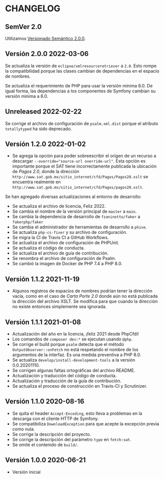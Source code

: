 # CHANGELOG

## SemVer 2.0

Utilizamos [Versionado Semántico 2.0.0](SEMVER.md).

## Versión 2.0.0 2022-03-06

Se actualiza la versión de `eclipxe/xmlresourceretriever` a `2.0`.
Esto rompe la compatibilidad porque las clases cambian de dependencias en el espacio de nombres.

Se actualiza el requerimiento de PHP para usar la versión mínima 8.0.
De igual forma, las dependencias a los componentes de Symfony cambian su versión mínima a 6.0.

## Unreleased 2022-02-22

Se corrige el archivo de configuración de `psalm.xml.dist` porque el atributo `totallytyped` ha sido deprecado. 

## Versión 1.2.0 2022-01-02

- Se agrega la opción para poder sobreescribir el origen de un recurso a descargar `--override="source-url override-url"`.
  Esta opción es importante porque el SAT tiene incorrectamente publicada la ubicación
  de *Pagos 2.0*, donde la dirección `http://www.sat.gob.mx/sitio_internet/cfd/Pagos/Pagos20.xslt`
  se encuentra realmente en `http://www.sat.gob.mx/sitio_internet/cfd/Pagos/pagos20.xslt`.

Se han agregado diversas actualizaciones al entorno de desarrollo:

- Se actualiza el archivo de licencia, Feliz 2022.
- Se cambia el nombre de la versión principal de `master` a `main`.
- Se cambia la dependencia de desarrollo de `fzaninotto/faker` a `fakerphp/faker`
- Se cambia el administrador de herramientas de desarrollo a `phive`.
- Se actualiza `php-cs-fixer` y su archivo de configuración.
- Se migra la CI de Travis CI a GitHub Workflows.
- Se actualiza el archivo de configuración de PHPUnit.
- Se actualiza el código de conducta.
- Se actualiza el archivo de guía de contribución.
- Se renombra el archivo de configuración de Psalm.
- Se cambió la imagen de Docker de PHP 7.4 a PHP 8.0.

## Versión 1.1.2 2021-11-19

- Algunos registros de espacios de nombres podrían tener la dirección vacía,
  como en el caso de *Carta Porte 2.0* donde aún no está publicada la dirección
  del archivo XSLT. Se modifica para que cuando la dirección no existe entonces
  simplemente sea ignorada.

## Versión 1.1.1 2021-01-08

- Actualización del año en la licencia, ¡feliz 2021 desde PhpCfdi!
- Los comandos de `composer dev:*` se ejecutan usando `@php`.
- Se corrige el build porque `psalm` detecta que el método `OutputObserver::onFetch` no está
  respetando el nombre de los argumentos de la interfaz. Es una medida preventiva a PHP 8.0.
- Se actualiza `develop/install-development-tools` a la versión 0.0.20201110.
- Se corrigen algunas faltas ortográficas del archivo README.
- Actualización y traducción del código de conducta.
- Actualización y traducción de la guía de contribución.
- Se actualiza el proceso de construcción en Travis-CI y Scrutinizer.

## Versión 1.1.0 2020-08-16

- Se quita el header `Accept-Encoding`, esto lleva a problemas en la descarga con el cliente HTTP de Symfony.
- Se compatibiliza `DownloadException` para que acepte la excepción previa como nula.
- Se corrige la descripción del proyecto.
- Se corrige la descripción del parámetro `type` en `fetch:sat`.
- Se omite el contenido de `build/`.

## Versión 1.0.0 2020-06-21

- Versión inicial
